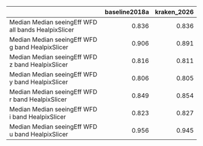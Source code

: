 |                                                     |   baseline2018a |   kraken_2026 |
|:----------------------------------------------------|----------------:|--------------:|
| Median Median seeingEff WFD all bands HealpixSlicer |           0.836 |         0.836 |
| Median Median seeingEff WFD g band HealpixSlicer    |           0.906 |         0.891 |
| Median Median seeingEff WFD z band HealpixSlicer    |           0.816 |         0.811 |
| Median Median seeingEff WFD y band HealpixSlicer    |           0.806 |         0.805 |
| Median Median seeingEff WFD r band HealpixSlicer    |           0.849 |         0.854 |
| Median Median seeingEff WFD i band HealpixSlicer    |           0.823 |         0.827 |
| Median Median seeingEff WFD u band HealpixSlicer    |           0.956 |         0.945 |
